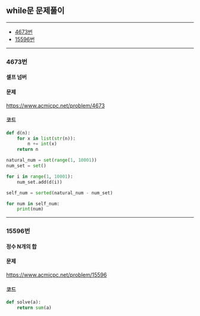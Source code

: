 ## while문 문제풀이
--------------------------------------------------------
- [4673번](#4673번)
- [15596번](#15596번)

----------------------------------------------------




### 4673번
#### 셀프 넘버

#### 문제
https://www.acmicpc.net/problem/4673

#### 코드

``` python
def d(n):
    for x in list(str(n)):
        n += int(x)
    return n

natural_num = set(range(1, 10001))
num_set = set()

for i in range(1, 10001):
    num_set.add(d(i))

self_num = sorted(natural_num - num_set)

for num in self_num:
    print(num)
```
----------------------------------------------------

### 15596번
#### 정수 N개의 합

#### 문제
https://www.acmicpc.net/problem/15596

#### 코드

``` python
def solve(a):
    return sum(a)
```
